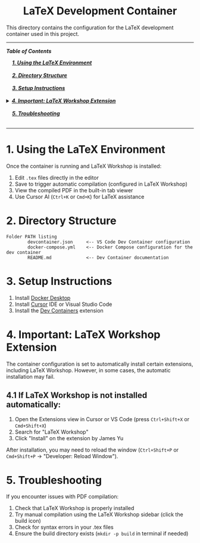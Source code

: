 <h1 align="center">LaTeX Development Container</h1>

This directory contains the configuration for the LaTeX development container used in this project.

---

***Table of Contents***

<div>
  &nbsp;&nbsp;&nbsp;&nbsp;<a href="#1-using-the-latex-environment"><i><b>1. Using the LaTeX Environment</b></i></a>
</div>
&nbsp;

<div>
  &nbsp;&nbsp;&nbsp;&nbsp;<a href="#2-directory-structure"><i><b>2. Directory Structure</b></i></a>
</div>
&nbsp;

<div>
  &nbsp;&nbsp;&nbsp;&nbsp;<a href="#3-setup-instructions"><i><b>3. Setup Instructions</b></i></a>
</div>
&nbsp;

<details>
  <summary><a href="#4-important-latex-workshop-extension"><i><b>4. Important: LaTeX Workshop Extension</b></i></a></summary>
  <div>
    &nbsp;&nbsp;&nbsp;&nbsp;&nbsp;&nbsp;&nbsp;&nbsp;&nbsp;&nbsp;<a href="#41-if-latex-workshop-is-not-installed-automatically">4.1 If LaTeX Workshop is not installed automatically:</a><br>
  </div>
</details>
&nbsp;

<div>
  &nbsp;&nbsp;&nbsp;&nbsp;<a href="#5-troubleshooting"><i><b>5. Troubleshooting</b></i></a>
</div>
&nbsp;

---

# 1. Using the LaTeX Environment

Once the container is running and LaTeX Workshop is installed:

1. Edit `.tex` files directly in the editor
2. Save to trigger automatic compilation (configured in LaTeX Workshop)
3. View the compiled PDF in the built-in tab viewer
4. Use Cursor AI (`Ctrl+K` or `Cmd+K`) for LaTeX assistance

# 2. Directory Structure

```
Folder PATH listing
        devcontainer.json     <-- VS Code Dev Container configuration
        docker-compose.yml    <-- Docker Compose configuration for the dev container
        README.md             <-- Dev Container documentation
```

# 3. Setup Instructions

1. Install [Docker Desktop](https://www.docker.com/products/docker-desktop/)
2. Install [Cursor](https://cursor.sh/) IDE or Visual Studio Code
3. Install the [Dev Containers](https://marketplace.visualstudio.com/items?itemName=ms-vscode-remote.remote-containers) extension

# 4. Important: LaTeX Workshop Extension

The container configuration is set to automatically install certain extensions, including LaTeX Workshop. However, in some cases, the automatic installation may fail.

## 4.1 If LaTeX Workshop is not installed automatically:

1. Open the Extensions view in Cursor or VS Code (press `Ctrl+Shift+X` or `Cmd+Shift+X`)
2. Search for "LaTeX Workshop"
3. Click "Install" on the extension by James Yu

After installation, you may need to reload the window (`Ctrl+Shift+P` or `Cmd+Shift+P` → "Developer: Reload Window").

# 5. Troubleshooting

If you encounter issues with PDF compilation:

1. Check that LaTeX Workshop is properly installed
2. Try manual compilation using the LaTeX Workshop sidebar (click the build icon)
3. Check for syntax errors in your .tex files
4. Ensure the build directory exists (`mkdir -p build` in terminal if needed) 